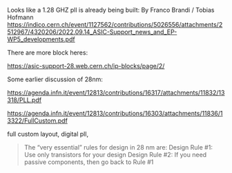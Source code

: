 Looks like a 1.28 GHZ pll is already being built:
By Franco Brandi / Tobias Hofmann
https://indico.cern.ch/event/1127562/contributions/5026556/attachments/2512967/4320206/2022.09.14_ASIC-Support_news_and_EP-WP5_developments.pdf

There are more block heres:

https://asic-support-28.web.cern.ch/ip-blocks/page/2/

Some earlier discussion of 28nm:

https://agenda.infn.it/event/12813/contributions/16317/attachments/11832/13318/PLL.pdf

https://agenda.infn.it/event/12813/contributions/16303/attachments/11836/13322/FullCustom.pdf

full custom layout, digital pll, 

>   The “very essential” rules for design in 28 nm are:
    Design Rule #1: Use only transistors for your design
    Design Rule #2: If you need passive components, then go back to Rule #1